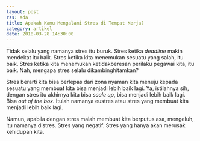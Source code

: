 ```yaml
---
layout: post
rss: ada
title: Apakah Kamu Mengalami Stres di Tempat Kerja?
category: artikel
date: 2018-03-28 14:30:00
---
```


Tidak selalu yang namanya stres itu buruk. Stres ketika _deadline_ makin mendekat itu baik. Stres ketika kita menemukan sesuatu yang salah, itu baik. Stres ketika kita menemukan ketidakberesan perilaku pegawai kita, itu baik. Nah, mengapa stres selalu dikambinghitamkan?

Stres berarti kita bisa berlepas dari zona nyaman kita menuju kepada sesuatu yang membuat kita bisa menjadi lebih baik lagi. Ya, istilahnya sih, dengan stres itu akhirnya kita bisa _scale up_, bisa menjadi lebih baik lagi. Bisa _out of the box_. Itulah namanya eustres atau stres yang membuat kita menjadi lebih baik lagi. 

Namun, apabila dengan stres malah membuat kita berputus asa, mengeluh, itu namanya distres. Stres yang negatif. Stres yang hanya akan merusak kehidupan kita.